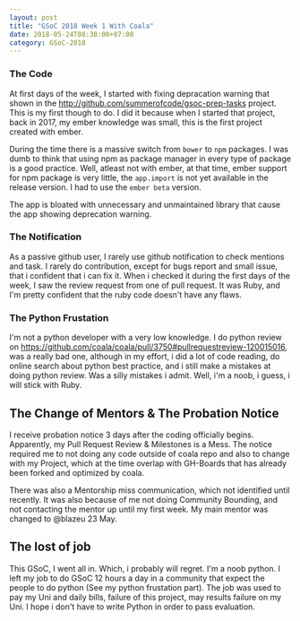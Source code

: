 ```yaml
---
layout: post
title: "GSoC 2018 Week 1 With Coala"
date: 2018-05-24T08:38:00+07:00
category: GSoC-2018
---
```


### The Code
At first days of the week, I started with fixing depracation warning that shown in the http://github.com/summerofcode/gsoc-prep-tasks project. This is my first though to do. I did it because when I started that project, back in 2017, my ember knowledge was small, this is the first project created with ember.

During the time there is a massive switch from `bower` to `npm` packages. I was dumb to think that using npm as package manager in every type of package is a good practice. Well, atleast not with ember, at that time, ember support for npm package is very little, the `app.import` is not yet available in the release version. I had to use the `ember beta` version.

The app is bloated with unnecessary and unmaintained library that cause the app showing deprecation warning.


### The Notification
As a passive github user, I rarely use github notification to check mentions and task. I rarely do contribution, except for bugs report and small issue, that i confident that i can fix it. When i checked it during the first days of the week, I saw the review request from one of pull request. It was Ruby, and I'm pretty confident that the ruby code doesn't have any flaws.

### The Python Frustation
I'm not a python developer with a very low knowledge. I do python review on https://github.com/coala/coala/pull/3750#pullrequestreview-120015016, was a really bad one, although in my effort, i did a lot of code reading, do online search about python best practice, and i still make a mistakes at doing python review. Was a silly mistakes i admit. Well, i'm a noob, i guess, i will stick with Ruby.

## The Change of Mentors & The Probation Notice
I receive probation notice 3 days after the coding officially begins. Apparently, my Pull Request Review & Milestones is a Mess. The notice required me to not doing any code outside of coala repo and also to change with my Project, which at the time overlap with GH-Boards that has already been forked and optimized  by coala.

There was also a Mentorship miss communication, which not identified until recently. It was also because of me not doing Community Bounding, and not contacting the mentor up until my first week. My main mentor was changed to @blazeu 23 May.

## The lost of job
This GSoC, I went all in. Which, i probably will regret. I'm a noob python. I left my job to do GSoC 12 hours a day in a community that expect the people to do python (See my python frustation part). The job was used to pay my Uni and daily bills, failure of this project, may results failure on my Uni. I hope i don't have to write Python in order to pass evaluation.

